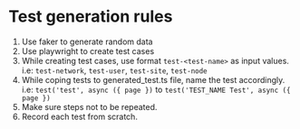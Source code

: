 # Test generation rules

1. Use faker to generate random data
2. Use playwright to create test cases
3. While creating test cases, use format `test-<test-name>` as input values.
i.e: `test-network`, `test-user`, `test-site`, `test-node`
4. While coping tests to generated_test.ts file, name the test accordingly. i.e: `test('test', async ({ page })` to `test('TEST_NAME Test', async ({ page })`
5. Make sure steps not to be repeated.
6. Record each test from scratch.
